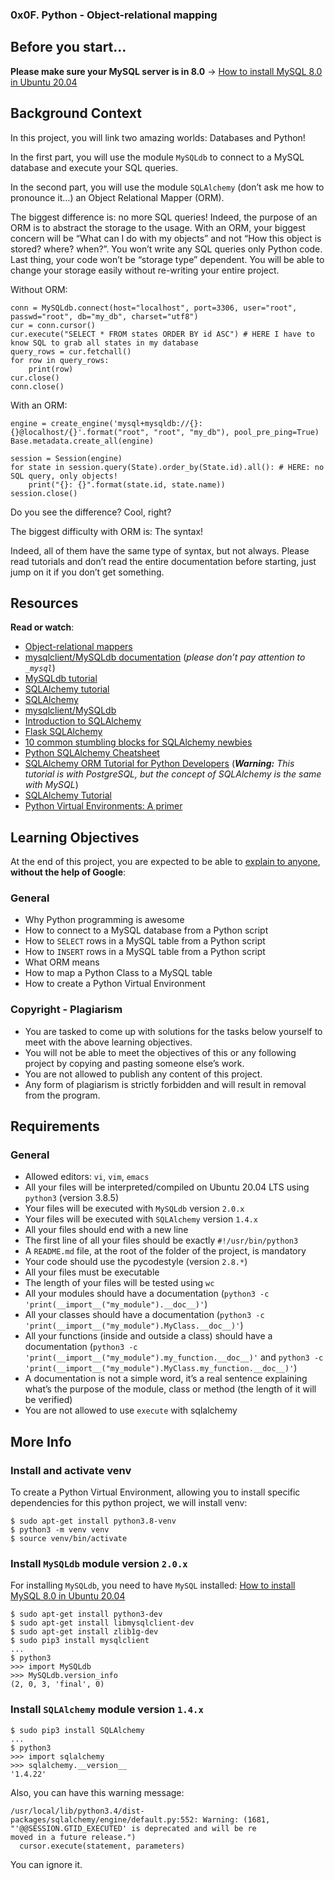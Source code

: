 ### 0x0F. Python - Object-relational mapping

Before you start…
-----------------

**Please make sure your MySQL server is in 8.0** -> [How to install MySQL 8.0 in Ubuntu 20.04](/rltoken/paGukker_0KoG3D9FqymNQ "How to install MySQL 8.0 in Ubuntu 20.04")

Background Context
------------------

In this project, you will link two amazing worlds: Databases and Python!

In the first part, you will use the module `MySQLdb` to connect to a MySQL database and execute your SQL queries.

In the second part, you will use the module `SQLAlchemy` (don’t ask me how to pronounce it…) an Object Relational Mapper (ORM).

The biggest difference is: no more SQL queries! Indeed, the purpose of an ORM is to abstract the storage to the usage. With an ORM, your biggest concern will be “What can I do with my objects” and not “How this object is stored? where? when?”. You won’t write any SQL queries only Python code. Last thing, your code won’t be “storage type” dependent. You will be able to change your storage easily without re-writing your entire project.

Without ORM:

    conn = MySQLdb.connect(host="localhost", port=3306, user="root", passwd="root", db="my_db", charset="utf8")
    cur = conn.cursor()
    cur.execute("SELECT * FROM states ORDER BY id ASC") # HERE I have to know SQL to grab all states in my database
    query_rows = cur.fetchall()
    for row in query_rows:
        print(row)
    cur.close()
    conn.close()
    

With an ORM:

    engine = create_engine('mysql+mysqldb://{}:{}@localhost/{}'.format("root", "root", "my_db"), pool_pre_ping=True)
    Base.metadata.create_all(engine)
    
    session = Session(engine)
    for state in session.query(State).order_by(State.id).all(): # HERE: no SQL query, only objects!
        print("{}: {}".format(state.id, state.name))
    session.close()
    

Do you see the difference? Cool, right?

The biggest difficulty with ORM is: The syntax!

Indeed, all of them have the same type of syntax, but not always. Please read tutorials and don’t read the entire documentation before starting, just jump on it if you don’t get something.

Resources
---------

**Read or watch**:

*   [Object-relational mappers](/rltoken/a8DUOWhXpNX3TEwgyT-U8A "Object-relational mappers")
*   [mysqlclient/MySQLdb documentation](/rltoken/JtFaKjnqxudr6Hi05Us1Lw "mysqlclient/MySQLdb documentation") (_please don’t pay attention to `_mysql`_)
*   [MySQLdb tutorial](/rltoken/TdUSYFNGbXJG1WjCEoq5FA "MySQLdb tutorial")
*   [SQLAlchemy tutorial](/rltoken/YyL5hsscviNH04XGW-XpfA "SQLAlchemy tutorial")
*   [SQLAlchemy](/rltoken/j9azWF2Db_2rNolTxOF3SA "SQLAlchemy")
*   [mysqlclient/MySQLdb](/rltoken/0zLhY9KqKjn-zmdb7X598Q "mysqlclient/MySQLdb")
*   [Introduction to SQLAlchemy](/rltoken/pw50Bl1Bj84wksxm018dwA "Introduction to SQLAlchemy")
*   [Flask SQLAlchemy](/rltoken/B-xIdMtGvpus8vHxAIRrPg "Flask SQLAlchemy")
*   [10 common stumbling blocks for SQLAlchemy newbies](/rltoken/deIzPMrfK8Ixqm-AboFHWg "10 common stumbling blocks for SQLAlchemy newbies")
*   [Python SQLAlchemy Cheatsheet](/rltoken/dZfUNK3lJicGMK5PU0bE7Q "Python SQLAlchemy Cheatsheet")
*   [SQLAlchemy ORM Tutorial for Python Developers](/rltoken/hNxBKC8lHge5XjsRO8ksHQ "SQLAlchemy ORM Tutorial for Python Developers") (_**Warning:** This tutorial is with PostgreSQL, but the concept of SQLAlchemy is the same with MySQL_)
*   [SQLAlchemy Tutorial](/rltoken/5G_R2NmQRFqiZb84qxYERQ "SQLAlchemy Tutorial")
*   [Python Virtual Environments: A primer](/rltoken/OXle6kXpmD88D0WbgbTWqg "Python Virtual Environments: A primer")

Learning Objectives
-------------------

At the end of this project, you are expected to be able to [explain to anyone](/rltoken/vPPdh3HKg3t23YFxUqHpFg "explain to anyone"), **without the help of Google**:

### General

*   Why Python programming is awesome
*   How to connect to a MySQL database from a Python script
*   How to `SELECT` rows in a MySQL table from a Python script
*   How to `INSERT` rows in a MySQL table from a Python script
*   What ORM means
*   How to map a Python Class to a MySQL table
*   How to create a Python Virtual Environment

### Copyright - Plagiarism

*   You are tasked to come up with solutions for the tasks below yourself to meet with the above learning objectives.
*   You will not be able to meet the objectives of this or any following project by copying and pasting someone else’s work.
*   You are not allowed to publish any content of this project.
*   Any form of plagiarism is strictly forbidden and will result in removal from the program.

Requirements
------------

### General

*   Allowed editors: `vi`, `vim`, `emacs`
*   All your files will be interpreted/compiled on Ubuntu 20.04 LTS using `python3` (version 3.8.5)
*   Your files will be executed with `MySQLdb` version `2.0.x`
*   Your files will be executed with `SQLAlchemy` version `1.4.x`
*   All your files should end with a new line
*   The first line of all your files should be exactly `#!/usr/bin/python3`
*   A `README.md` file, at the root of the folder of the project, is mandatory
*   Your code should use the pycodestyle (version `2.8.*`)
*   All your files must be executable
*   The length of your files will be tested using `wc`
*   All your modules should have a documentation (`python3 -c 'print(__import__("my_module").__doc__)'`)
*   All your classes should have a documentation (`python3 -c 'print(__import__("my_module").MyClass.__doc__)'`)
*   All your functions (inside and outside a class) should have a documentation (`python3 -c 'print(__import__("my_module").my_function.__doc__)'` and `python3 -c 'print(__import__("my_module").MyClass.my_function.__doc__)'`)
*   A documentation is not a simple word, it’s a real sentence explaining what’s the purpose of the module, class or method (the length of it will be verified)
*   You are not allowed to use `execute` with sqlalchemy

More Info
---------

### Install and activate venv

To create a Python Virtual Environment, allowing you to install specific dependencies for this python project, we will install venv:

    $ sudo apt-get install python3.8-venv
    $ python3 -m venv venv
    $ source venv/bin/activate
    

### Install `MySQLdb` module version `2.0.x`

For installing `MySQLdb`, you need to have `MySQL` installed: [How to install MySQL 8.0 in Ubuntu 20.04](/rltoken/paGukker_0KoG3D9FqymNQ "How to install MySQL 8.0 in Ubuntu 20.04")

    $ sudo apt-get install python3-dev
    $ sudo apt-get install libmysqlclient-dev
    $ sudo apt-get install zlib1g-dev
    $ sudo pip3 install mysqlclient
    ...
    $ python3
    >>> import MySQLdb
    >>> MySQLdb.version_info 
    (2, 0, 3, 'final', 0)
    

### Install `SQLAlchemy` module version `1.4.x`

    $ sudo pip3 install SQLAlchemy
    ...
    $ python3
    >>> import sqlalchemy
    >>> sqlalchemy.__version__ 
    '1.4.22'
    

Also, you can have this warning message:

    /usr/local/lib/python3.4/dist-packages/sqlalchemy/engine/default.py:552: Warning: (1681, "'@@SESSION.GTID_EXECUTED' is deprecated and will be re
    moved in a future release.")                                                                                                                    
      cursor.execute(statement, parameters)  
    

You can ignore it.